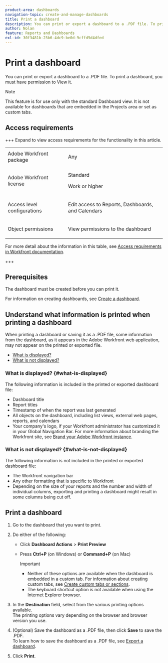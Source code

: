 ```yaml
---
product-area: dashboards
navigation-topic: create-and-manage-dashboards
title: Print a dashboard
description: You can print or export a dashboard to a .PDF file. To print a dashboard, you must have permission to View it.
author: Nolan
feature: Reports and Dashboards
exl-id: 30f3481b-23b6-4dc9-be0d-9cffd5d4dfed
---
```

# Print a dashboard

<!-- Audited: 1/2025 -->

You can print or export a dashboard to a .PDF file. To print a dashboard, you must have permission to View it.

>[!NOTE]
>
>This feature is for use only with the standard Dashboard view. It is not available for dashboards that are embedded in the Projects area or set as custom tabs.

## Access requirements

+++ Expand to view access requirements for the functionality in this article. 

<table style="table-layout:auto"> 
 <col> 
 <col> 
 <tbody> 
  <tr> 
   <td role="rowheader">Adobe Workfront package</td> 
   <td> <p>Any</p> </td> 
  </tr> 
  <tr> 
   <td role="rowheader">Adobe Workfront license</td> 
   <td> 
      <p>Standard</p>
      <p>Work or higher</p>
   </td> 
  </tr> 
  <tr> 
   <td role="rowheader">Access level configurations</td> 
   <td> <p>Edit access to Reports, Dashboards, and Calendars</p></td> 
  </tr>  
  <tr> 
   <td role="rowheader">Object permissions</td> 
   <td> <p>View permissions to the dashboard</p> </td> 
  </tr> 
 </tbody> 
</table>

For more detail about the information in this table, see [Access requirements in Workfront documentation](/help/quicksilver/administration-and-setup/add-users/access-levels-and-object-permissions/access-level-requirements-in-documentation.md).

+++

## Prerequisites

The dashboard must be created before you can print it.

For information on creating dashboards, see [Create a dashboard](../../../reports-and-dashboards/dashboards/creating-and-managing-dashboards/create-dashboard.md).

## Understand what information is printed when printing a dashboard

When printing a dashboard or saving it as a .PDF file, some information from the dashboard, as it appears in the Adobe Workfront web application, may not appear on the printed or exported file.

* [What is displayed?](#what-is-displayed) 
* [What is not displayed?](#what-is-not-displayed)

### What is displayed? {#what-is-displayed}

The following information is included in the printed or exported dashboard file:

* Dashboard title
* Report titles
* Timestamp of when the report was last generated
* All objects on the dashboard, including list views, external web pages, reports, and calendars
* Your company's logo, if your Workfront administrator has customized it in your Global Navigation Bar. For more information about branding the Workfront site, see [Brand your Adobe Workfront instance](../../../administration-and-setup/customize-workfront/brand-workfront/brand-your-workfront-instance.md).

### What is not displayed? {#what-is-not-displayed}

The following information is not included in the printed or exported dashboard file:

* The Workfront navigation bar
* Any other formatting that is specific to Workfront
* Depending on the size of your reports and the number and width of individual columns, exporting and printing a dashboard might result in some columns being cut off.

## Print a dashboard

1. Go to the dashboard that you want to print.
1. Do either of the following:

   * Click **Dashboard Actions** > **Print Preview**
   
   * Press **Ctrl+P** (on Windows) or **Command+P** (on Mac)

     >[!IMPORTANT]
     >
     >* Neither of these options are available when the dashboard is embedded in a custom tab. For information about creating custom tabs, see [Create custom tabs or sections](../../../workfront-basics/manage-your-account-and-profile/configuring-your-user-profile/create-custom-tabs.md). 
     >* The keyboard shortcut option is not available when using the Internet Explorer browser.

1. In the **Destination** field, select from the various printing options available.  
   The printing options vary depending on the browser and browser version you use.

1. (Optional) Save the dashboard as a .PDF file, then click **Save** to save the .PDF.  
   To learn how to save the dashboard as a .PDF file, see [Export a dashboard](../../../reports-and-dashboards/dashboards/creating-and-managing-dashboards/export-dashboard.md).

1. Click **Print**.
